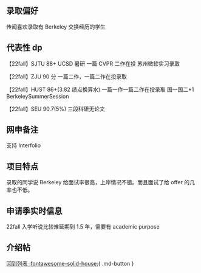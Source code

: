 ## 录取偏好

传闻喜欢录取有 Berkeley 交换经历的学生

## 代表性 dp

【22fall】SJTU 88+ UCSD 暑研 一篇 CVPR 二作在投 苏州微软实习录取

【22fall】ZJU 90 分 一篇二作，一篇二作在投录取

【22fall】HUST 86+(3.82 绩点换算水) 一篇一作一篇二作在投录取 国一国二\*1 BerkeleySummerSession

【22fall】SEU 90.7(5%) 三段科研无论文

## 网申备注

支持 Interfolio

## 项目特点

录取的同学说 Berkeley 给面试率很高，上岸情况不错。而且面试了给 offer 的几率也不低。

## 申请季实时信息

22fall 入学听说比较难延期到 1.5 年，需要有 academic purpose

## 介绍帖

[回到列表 :fontawesome-solid-house:](grade.md){ .md-button }
